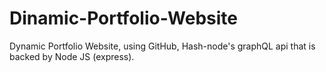 # Dinamic-Portfolio-Website
Dynamic Portfolio Website, using GitHub, Hash-node's graphQL api that is backed by Node JS (express). 
